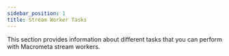 ```yaml
---
sidebar_position: 1
title: Stream Worker Tasks
---
```


This section provides information about different tasks that you can perform with Macrometa stream workers.

<DocCardList />
